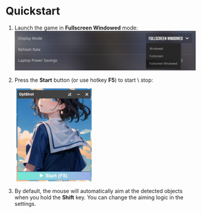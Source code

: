 # Quickstart

1. Launch the game in **Fullscreen Windowed** mode:
   ![An image](./assets/display_mode.png)

2. Press the **Start** button (or use hotkey **F5**) to start \ stop:

<img src="./assets/software_image.png" width="200px" style="margin-left: 2em;">

3. By default, the mouse will automatically aim at the detected objects when you hold the **Shift** key. 
 You can change the aiming logic in the settings.